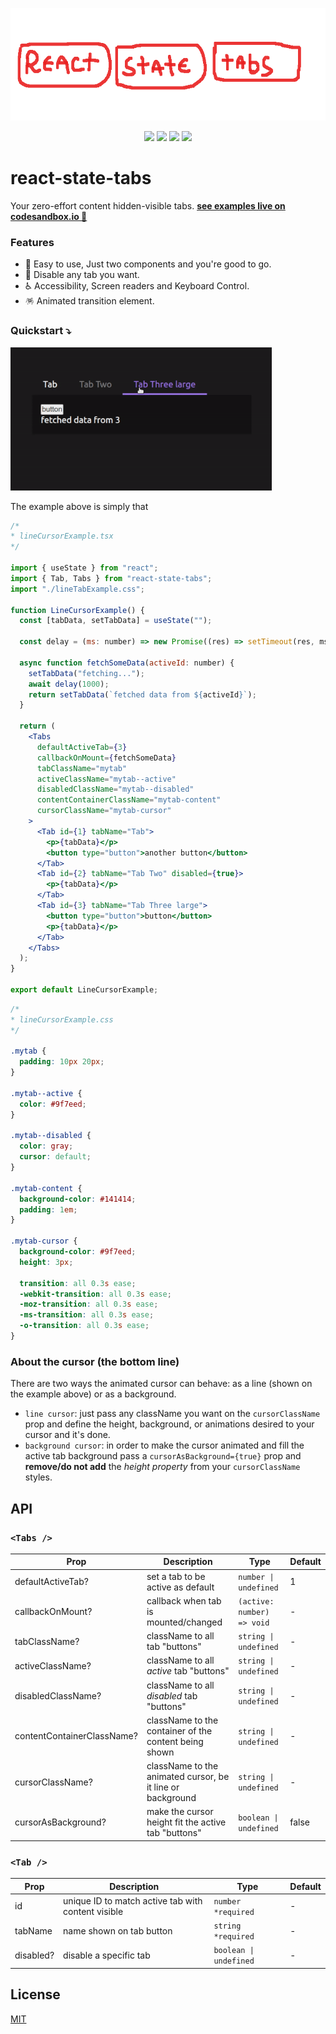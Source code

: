 
<p align="center">
  <a href="https://www.npmjs.com/package/react-state-tabs">
  </a>
    <img src="https://raw.githubusercontent.com/joaovitorzv/react-state-tabs/master/assets/logo.png" height="180">
</p>
<p align="center">
  <a href="https://github.com/joaovitorzv/react-state-tabs/actions/workflows/main.yaml">
<img src="https://github.com/joaovitorzv/react-state-tabs/actions/workflows/main.yaml/badge.svg" style="height: 19px"/></a>
  
  <a href="https://github.com/joaovitorzv/react-state-tabs/blob/master/LICENSE">
   <img src="https://img.shields.io/github/license/joaovitorzv/react-state-tabs?color=gree" /></a>
  
  <a href="https://www.npmjs.com/package/react-state-tabs">
    <img src="https://img.shields.io/npm/v/react-state-tabs?color=gree&logo=npm" /></a>
  <a href="https://reactjs.org/">
    <img src="https://img.shields.io/npm/dependency-version/react-state-tabs/peer/react" /></a>
</p>

# react-state-tabs
Your zero-effort content hidden-visible tabs. <strong><a href="">see examples live on codesandbox.io 🧰</a></strong>

### Features
  - 🤯 Easy to use, Just two components and you're good to go.
  - 🚫 Disable any tab you want. 
  - ♿ Accessibility, Screen readers and Keyboard Control.
  - 🪅 Animated transition element.

### Quickstart ⤵️
<img height="229" src="https://raw.githubusercontent.com/joaovitorzv/react-state-tabs/master/assets/example.gif" />
  
The example above is simply that
```jsx
/* 
* lineCursorExample.tsx
*/

import { useState } from "react";
import { Tab, Tabs } from "react-state-tabs";
import "./lineTabExample.css";

function LineCursorExample() {
  const [tabData, setTabData] = useState("");

  const delay = (ms: number) => new Promise((res) => setTimeout(res, ms));

  async function fetchSomeData(activeId: number) {
    setTabData("fetching...");
    await delay(1000);
    return setTabData(`fetched data from ${activeId}`);
  }

  return (
    <Tabs
      defaultActiveTab={3}
      callbackOnMount={fetchSomeData}
      tabClassName="mytab"
      activeClassName="mytab--active"
      disabledClassName="mytab--disabled"
      contentContainerClassName="mytab-content"
      cursorClassName="mytab-cursor"
    >
      <Tab id={1} tabName="Tab">
        <p>{tabData}</p>
        <button type="button">another button</button>
      </Tab>
      <Tab id={2} tabName="Tab Two" disabled={true}>
        <p>{tabData}</p>
      </Tab>
      <Tab id={3} tabName="Tab Three large">
        <button type="button">button</button>
        <p>{tabData}</p>
      </Tab>
    </Tabs>
  );
}

export default LineCursorExample;
```
```css
/* 
* lineCursorExample.css
*/

.mytab {
  padding: 10px 20px;
}

.mytab--active {
  color: #9f7eed;
}

.mytab--disabled {
  color: gray;
  cursor: default;
}

.mytab-content {
  background-color: #141414;
  padding: 1em;
}

.mytab-cursor {
  background-color: #9f7eed;
  height: 3px;

  transition: all 0.3s ease;
  -webkit-transition: all 0.3s ease;
  -moz-transition: all 0.3s ease;
  -ms-transition: all 0.3s ease;
  -o-transition: all 0.3s ease;
}
```

### About the cursor (the bottom line)
There are two ways the animated cursor can behave: as a line (shown on the example above) or as a background.
  - `line cursor`: just pass any className you want on the `cursorClassName` prop and define the height, background, or animations desired to your cursor and it's done.
  - `background cursor`: in order to make the cursor animated and fill the active tab background pass a `cursorAsBackground={true}` prop and **remove/do not add** the *height property* from your `cursorClassName` styles.

## API
### `<Tabs />`

| Prop               | Description                                         | Type                                         | Default          |
| ------------------ | --------------------------------------------------- | -------------------------------------------- | ---------------- |
| defaultActiveTab?  | set a tab to be active as default                   | `number \| undefined`                        | 1                |
| callbackOnMount?   | callback when tab is mounted/changed                | `(active: number) => void`                   | -                |
| tabClassName?      | className to all tab "buttons"           | `string \| undefined`                                   | -                |
| activeClassName?   | className to all *active* tab "buttons"  | `string \| undefined`                                   | -                |
| disabledClassName? | className to all *disabled* tab "buttons"| `string \| undefined`                                   | -                |
| contentContainerClassName?  | className to the container of the content being shown | `string \| undefined`             | -                |
| cursorClassName? | className to the animated cursor, be it line or background | `string \| undefined`                    | -                |
| cursorAsBackground? | make the cursor height fit the active tab "buttons" | `boolean \| undefined`                      | false            |


### `<Tab />`

| Prop               | Description                                        | Type                                         | Default          |
| ------------------ | -------------------------------------------------- | -------------------------------------------- | ---------------- |
| id                 | unique ID to match active tab with content visible | `number *required`                           | -                |
| tabName            | name shown on tab button                           | `string *required`                           | -                |
| disabled?          | disable a specific tab                             | `boolean \| undefined`                       | -                |

## License 
<a href="LICENSE">MIT</a>
